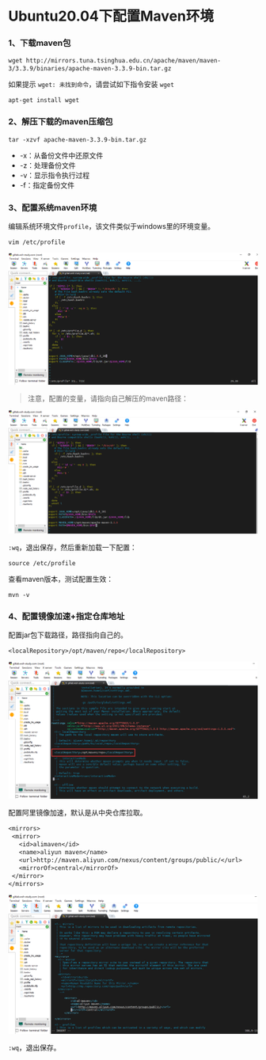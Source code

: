 # Ubuntu20.04下配置Maven环境

### 1、下载maven包

```shell
wget http://mirrors.tuna.tsinghua.edu.cn/apache/maven/maven-3/3.3.9/binaries/apache-maven-3.3.9-bin.tar.gz
```

如果提示 `wget: 未找到命令`，请尝试如下指令安装 `wget`

```shell
apt-get install wget
```

### 2、解压下载的maven压缩包

```shell
tar -xzvf apache-maven-3.3.9-bin.tar.gz
```

- -x：从备份文件中还原文件
- -z：处理备份文件
- -v：显示指令执行过程
- -f：指定备份文件

### 3、配置系统maven环境

编辑系统环境文件`profile`，该文件类似于windows里的环境变量。

```shell
vim /etc/profile
```

![image-20221124160934255](./assets/Ubuntu20.04下配置Maven环境/1.png)

> 注意，配置的变量，请指向自己解压的maven路径：

![image-20221124160934255](./assets/Ubuntu20.04下配置Maven环境/2.png)

`:wq`，退出保存，然后重新加载一下配置：

```shell
source /etc/profile
```

查看maven版本，测试配置生效：

```shell
mvn -v
```

### 4、配置镜像加速+指定仓库地址

配置jar包下载路径，路径指向自己的。

```shell
<localRepository>/opt/maven/repo</localRepository>
```

![image-20221124160934255](./assets/Ubuntu20.04下配置Maven环境/3.png)

配置阿里镜像加速，默认是从中央仓库拉取。

```shell
<mirrors>
 <mirror>
   <id>alimaven</id>
   <name>aliyun maven</name>
   <url>http://maven.aliyun.com/nexus/content/groups/public/</url>
   <mirrorOf>central</mirrorOf>        
 </mirror>
</mirrors>
```
![image-20221124160934255](./assets/Ubuntu20.04下配置Maven环境/4.png)

`:wq`，退出保存。
